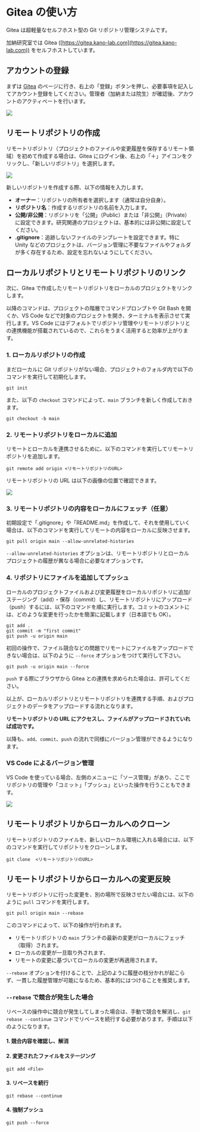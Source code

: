 # Gitea の使い方

Gitea は超軽量なセルフホスト型の Git リポジトリ管理システムです。

加納研究室では Gitea ([https://gitea.kano-lab.com](https://gitea.kano-lab.com)) をセルフホストしています。

## アカウントの登録

まずは [Gitea](https://gitea.kano-lab.com) のページに行き、右上の「登録」ボタンを押し、必要事項を記入してアカウント登録をしてください。管理者（加納または院生）が確認後、アカウントのアクティベートを行います。

![](img/Gitea.png)

## リモートリポジトリの作成

リモートリポジトリ（プロジェクトのファイルや変更履歴を保存するリモート領域）を初めて作成する場合は、Gitea にログイン後、右上の「＋」アイコンをクリックし、「新しいリポジトリ」を選択します。

![](img/repository.png)

新しいリポジトリを作成する際、以下の情報を入力します。

- **オーナー**：リポジトリの所有者を選択します（通常は自分自身）。
- **リポジトリ名**：作成するリポジトリの名前を入力します。
- **公開/非公開**：リポジトリを「公開」（Public）または「非公開」（Private）に設定できます。研究関連のプロジェクトは、基本的には非公開に設定してください。
- **.gitignore**：追跡しないファイルのテンプレートを設定できます。特に Unity などのプロジェクトは、バージョン管理に不要なファイルやフォルダが多く存在するため、設定を忘れないようにしてください。

## ローカルリポジトリとリモートリポジトリのリンク

次に、Gitea で作成したリモートリポジトリをローカルのプロジェクトをリンクします。

以降のコマンドは、プロジェクトの階層でコマンドプロンプトや Git Bash を開くか、VS Code などで対象のプロジェクトを開き、ターミナルを表示させて実行します。VS Code にはデフォルトでリポジトリ管理やリモートリポジトリとの連携機能が搭載されているので、これらをうまく活用すると効率が上がります。

### 1. ローカルリポジトリの作成

まだローカルに Git リポジトリがない場合、プロジェクトのフォルダ内で以下のコマンドを実行して初期化します。

```
git init
```

また、以下の `checkout` コマンドによって、`main` ブランチを新しく作成しておきます。

```
git checkout -b main
```

### 2. リモートリポジトリをローカルに追加

リモートとローカルを連携させるために、以下のコマンドを実行してリモートリポジトリを追加します。

```
git remote add origin <リモートリポジトリのURL>
```

リモートリポジトリの URL は以下の画像の位置で確認できます。

![](img/remote.png)

### 3. リモートリポジトリの内容をローカルにフェッチ（任意）

初期設定で「.gitignore」や「README.md」を作成して、それを使用していく場合は、以下のコマンドを実行してリモートの内容をローカルに反映させます。

```
git pull origin main --allow-unrelated-histories
```

`--allow-unrelated-histories` オプションは、リモートリポジトリとローカルプロジェクトの履歴が異なる場合に必要なオプションです。

### 4. リポジトリにファイルを追加してプッシュ

ローカルのプロジェクトファイルおよび変更履歴をローカルリポジトリに追加/ステージング（add）・保存（commit）し、リモートリポジトリにアップロード（push）するには、以下のコマンドを順に実行します。コミットのコメントには、どのような変更を行ったかを簡潔に記載します（日本語でも OK）。

```
git add .
git commit -m "first commit"
git push -u origin main
```

初回の操作で、ファイル競合などの問題でリモートにファイルをアップロードできない場合は、以下のように `--force` オプションをつけて実行して下さい。

```
git push -u origin main --force
```

`push` する際にブラウザから Gitea との連携を求められた場合は、許可してください。

以上が、ローカルリポジトリとリモートリポジトリを連携する手順、およびプロジェクトのデータをアップロードする流れとなります。

**リモートリポジトリの URL にアクセスし、ファイルがアップロードされていれば成功です。**

以降も、`add`、`commit`、`push` の流れで同様にバージョン管理ができるようになります。

### VS Code によるバージョン管理

VS Code を使っている場合、左側のメニューに「ソース管理」があり、ここでリポジトリの管理や「コミット」「プッシュ」といった操作を行うこともできます。

![](img/git_vscode.png)

## リモートリポジトリからローカルへのクローン

リモートリポジトリのファイルを、新しいローカル環境に入れる場合には、以下のコマンドを実行してリポジトリをクローンします。

```
git clone  <リモートリポジトリのURL>
```

## リモートリポジトリからローカルへの変更反映

リモートリポジトリに行った変更を、別の場所で反映させたい場合には、以下のように `pull` コマンドを実行します。

```
git pull origin main --rebase
```

このコマンドによって、以下の操作が行われます。

- リモートリポジトリの `main` ブランチの最新の変更がローカルにフェッチ（取得）されます。
- ローカルの変更が一旦取り外されます、
- リモートの変更に基づいてローカルの変更が再適用されます。

`--rebase` オプションを付けることで、上記のように履歴の枝分かれが起こらず、一貫した履歴管理が可能になるため、基本的にはつけることを推奨します。

### `--rebase` で競合が発生した場合

リベースの操作中に競合が発生してしまった場合は、手動で競合を解消し、`git rebase --continue` コマンドでリベースを続行する必要があります。手順は以下のようになります。

#### 1. 競合内容を確認し、解消

#### 2. 変更されたファイルをステージング

```
git add <File>
```

#### 3. リベースを続行

```
git rebase --continue
```

#### 4. 強制プッシュ

```
git push --force
```

<br>
